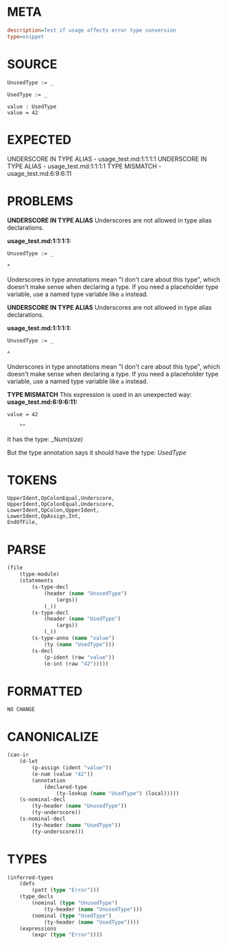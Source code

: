# META
~~~ini
description=Test if usage affects error type conversion
type=snippet
~~~
# SOURCE
~~~roc
UnusedType := _

UsedType := _

value : UsedType
value = 42
~~~
# EXPECTED
UNDERSCORE IN TYPE ALIAS - usage_test.md:1:1:1:1
UNDERSCORE IN TYPE ALIAS - usage_test.md:1:1:1:1
TYPE MISMATCH - usage_test.md:6:9:6:11
# PROBLEMS
**UNDERSCORE IN TYPE ALIAS**
Underscores are not allowed in type alias declarations.

**usage_test.md:1:1:1:1:**
```roc
UnusedType := _
```
^

Underscores in type annotations mean "I don't care about this type", which doesn't make sense when declaring a type. If you need a placeholder type variable, use a named type variable like `a` instead.

**UNDERSCORE IN TYPE ALIAS**
Underscores are not allowed in type alias declarations.

**usage_test.md:1:1:1:1:**
```roc
UnusedType := _
```
^

Underscores in type annotations mean "I don't care about this type", which doesn't make sense when declaring a type. If you need a placeholder type variable, use a named type variable like `a` instead.

**TYPE MISMATCH**
This expression is used in an unexpected way:
**usage_test.md:6:9:6:11:**
```roc
value = 42
```
        ^^

It has the type:
    _Num(_size)_

But the type annotation says it should have the type:
    _UsedType_

# TOKENS
~~~zig
UpperIdent,OpColonEqual,Underscore,
UpperIdent,OpColonEqual,Underscore,
LowerIdent,OpColon,UpperIdent,
LowerIdent,OpAssign,Int,
EndOfFile,
~~~
# PARSE
~~~clojure
(file
	(type-module)
	(statements
		(s-type-decl
			(header (name "UnusedType")
				(args))
			(_))
		(s-type-decl
			(header (name "UsedType")
				(args))
			(_))
		(s-type-anno (name "value")
			(ty (name "UsedType")))
		(s-decl
			(p-ident (raw "value"))
			(e-int (raw "42")))))
~~~
# FORMATTED
~~~roc
NO CHANGE
~~~
# CANONICALIZE
~~~clojure
(can-ir
	(d-let
		(p-assign (ident "value"))
		(e-num (value "42"))
		(annotation
			(declared-type
				(ty-lookup (name "UsedType") (local)))))
	(s-nominal-decl
		(ty-header (name "UnusedType"))
		(ty-underscore))
	(s-nominal-decl
		(ty-header (name "UsedType"))
		(ty-underscore)))
~~~
# TYPES
~~~clojure
(inferred-types
	(defs
		(patt (type "Error")))
	(type_decls
		(nominal (type "UnusedType")
			(ty-header (name "UnusedType")))
		(nominal (type "UsedType")
			(ty-header (name "UsedType"))))
	(expressions
		(expr (type "Error"))))
~~~
